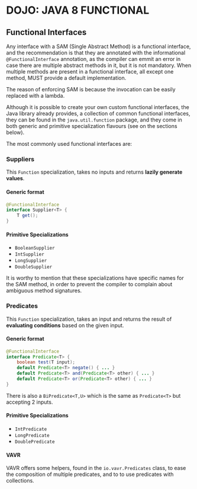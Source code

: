 # DOJO: JAVA 8 FUNCTIONAL


## Functional Interfaces

Any interface with a SAM (Single Abstract Method) is a functional interface, and the recommendation is that they are 
annotated with the informational `@FunctionalInterface` annotation, as the compiler can emmit an error in case there are
multiple abstract methods in it, but it is not mandatory. When multiple methods are present in a functional interface, 
all except one method, MUST provide a default implementation.

The reason of enforcing SAM is because the invocation can be easily replaced with a lambda.

Although it is possible to create your own custom functional interfaces, the Java library already provides, a collection 
of common functional interfaces, they can be found in the `java.util.function` package, and they come in both 
generic and primitive specialization flavours (see on the sections below).

The most commonly used functional interfaces are:

### Suppliers

This `Function` specialization, takes no inputs and returns **lazily generate values**.

#### Generic format

```java
@FunctionalInterface
interface Supplier<T> {
    T get(); 
}
```

#### Primitive Specializations

- `BooleanSupplier`
- `IntSupplier`
- `LongSupplier`
- `DoubleSupplier`

It is worthy to mention that these specializations have specific names for the SAM method, in order to prevent the 
compiler to complain about ambiguous method signatures. 


### Predicates

This `Function` specialization, takes an input and returns the result of **evaluating conditions** based on the given input.
 
#### Generic format

```java
@FunctionalInterface
interface Predicate<T> {
    boolean test(T input); 
    default Predicate<T> negate() { ... }
    default Predicate<T> and(Predicate<T> other) { ... }
    default Predicate<T> or(Predicate<T> other) { ... }
}
```

There is also a `BiPredicate<T,U>` which is the same as `Predicate<T>` but accepting 2 inputs.

#### Primitive Specializations

- `IntPredicate`
- `LongPredicate`
- `DoublePredicate`

#### VAVR 

VAVR offers some helpers, found in the `io.vavr.Predicates` class, to ease the composition of multiple predicates, and to 
to use predicates with collections.
